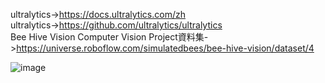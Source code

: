 
ultralytics->https://docs.ultralytics.com/zh  
ultralytics->https://github.com/ultralytics/ultralytics  
Bee Hive Vision Computer Vision Project資料集->https://universe.roboflow.com/simulatedbees/bee-hive-vision/dataset/4  

![image]([yolo11](https://github.com/miyachun/chu-web-program2024/tree/main/yolo11/aaok.PNG))



